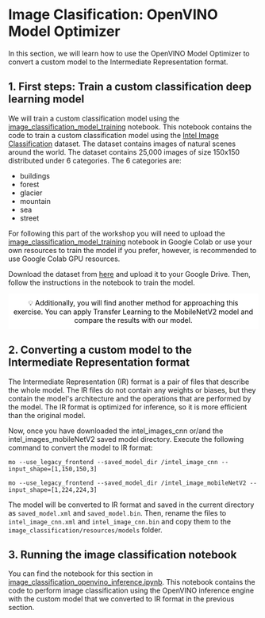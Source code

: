 # Image Clasification: OpenVINO Model Optimizer
In this section, we will learn how to use the OpenVINO Model Optimizer to convert a custom model to the Intermediate Representation format.

## 1. First steps: Train a custom classification deep learning model
We will train a custom classification model using the [image_classification_model_training](image_classification/image_classification_model_training.ipynb) notebook. This notebook contains the code to train a custom classification model using the [Intel Image Classification](https://www.kaggle.com/datasets/puneet6060/intel-image-classification) dataset. The dataset contains images of natural scenes around the world. The dataset contains 25,000 images of size 150x150 distributed under 6 categories. The 6 categories are:
- buildings
- forest
- glacier
- mountain
- sea
- street

For following this part of the workshop you will need to upload the [image_classification_model_training](image_classification/image_classification_model_training.ipynb) notebook in Google Colab or use your own resources to train the model if you prefer, however, is recommended to use Google Colab GPU resources.

Download the dataset from [here](https://www.kaggle.com/puneet6060/intel-image-classification/download) and upload it to your Google Drive. Then, follow the instructions in the notebook to train the model.

<div style="text-align:center; background-color:#ffff; padding:10px; color:black;">
💡 Additionally, you will find another method for approaching this exercise. You can apply Transfer Learning to the MobileNetV2 model and compare the results with our model.
</div>

## 2. Converting a custom model to the Intermediate Representation format
The Intermediate Representation (IR) format is a pair of files that describe the whole model. The IR files do not contain any weights or biases, but they contain the model's architecture and the operations that are performed by the model. The IR format is optimized for inference, so it is more efficient than the original model.

Now, once you have downloaded the intel_images_cnn or/and the intel_images_mobileNetV2 saved model directory.  Execute the following command to convert the model to IR format:
```
mo --use_legacy_frontend --saved_model_dir /intel_image_cnn --input_shape=[1,150,150,3]  
```
```
mo --use_legacy_frontend --saved_model_dir /intel_image_mobileNetV2 --input_shape=[1,224,224,3]  
```

The model will be converted to IR format and saved in the current directory as `saved_model.xml` and `saved_model.bin`. Then, rename the files to `intel_image_cnn.xml` and `intel_image_cnn.bin` and copy them to the `image_classification/resources/models` folder.

## 3. Running the image classification notebook
You can find the notebook for this section in [image_classification_openvino_inference.ipynb](image_classification/image_classification_openvino_inference.ipynb). This notebook contains the code to perform image classification using the OpenVINO inference engine with the custom model that we converted to IR format in the previous section.